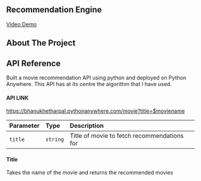 ## Recommendation Engine

[Video Demo](http://bhanukhetharpal.pythonanywhere.com/movie?title=the%20godfather)

## About The Project


## API Reference
Built a movie recommendation API using python and deployed on Python Anywhere. This API has at its centre the algorithm that I have used. 

#### API LINK

https://bhanukhetharpal.pythonanywhere.com/movie?title=$moviename

 


| Parameter | Type     | Description                       |
| :-------- | :------- | :-------------------------------- |
| `title`      | `string` | Title of movie to fetch recommendations for |

#### Title

Takes the name of the movie and returns the recommended movies
